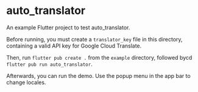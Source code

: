 # auto_translator

An example Flutter project to test auto_translator.

Before running, you must create a `translator_key` file in this directory, containing a valid API key for Google Cloud Translate.

Then, run `flutter pub create .` from the `example` directory, followed bycd  `flutter pub run auto_translator`.

Afterwards, you can run the demo. Use the popup menu in the app bar to change locales.
